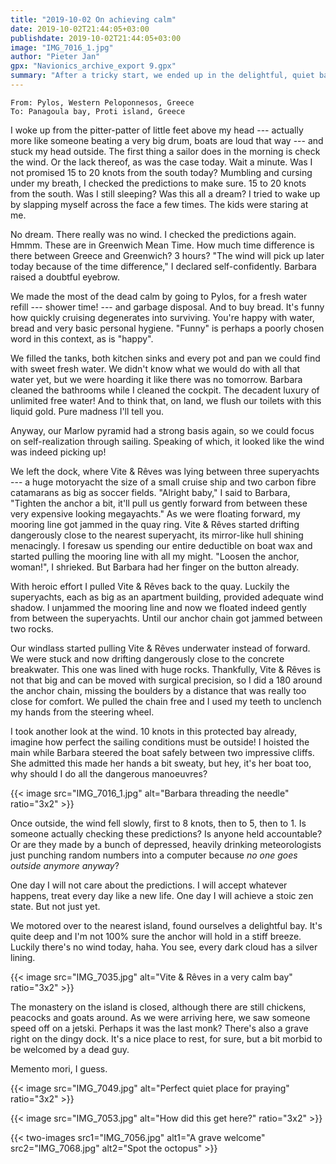 ```yaml
---
title: "2019-10-02 On achieving calm"
date: 2019-10-02T21:44:05+03:00
publishdate: 2019-10-02T21:44:05+03:00
image: "IMG_7016_1.jpg"
author: "Pieter Jan"
gpx: "Navionics_archive_export 9.gpx"
summary: "After a tricky start, we ended up in the delightful, quiet bay of Panagoula."
---
```


`From: Pylos, Western Peloponnesos, Greece`<br/>
`To: Panagoula bay, Proti island, Greece`

I woke up from the pitter-patter of little feet above my head --- actually more like someone beating a very big drum, boats are loud that way --- and stuck my head outside. The first thing a sailor does in the morning is check the wind. Or the lack thereof, as was the case today. Wait a minute. Was I not promised 15 to 20 knots from the south today? Mumbling and cursing under my breath, I checked the predictions to make sure. 15 to 20 knots from the south. Was I still sleeping? Was this all a dream? I tried to wake up by slapping myself across the face a few times. The kids were staring at me.

No dream. There really was no wind. I checked the predictions again. Hmmm. These are in Greenwich Mean Time. How much time difference is there between Greece and Greenwich? 3 hours? "The wind will pick up later today because of the time difference," I declared self-confidently. Barbara raised a doubtful eyebrow.

We made the most of the dead calm by going to Pylos, for a fresh water refill --- shower time! --- and garbage disposal. And to buy bread. It's funny how quickly cruising degenerates into surviving. You're happy with water, bread and very basic personal hygiene. "Funny" is perhaps a poorly chosen word in this context, as is "happy".

We filled the tanks, both kitchen sinks and every pot and pan we could find with sweet fresh water. We didn't know what we would do with all that water yet, but we were hoarding it like there was no tomorrow. Barbara cleaned the bathrooms while I cleaned the cockpit. The decadent luxury of unlimited free water! And to think that, on land, we flush our toilets with this liquid gold. Pure madness I'll tell you.

Anyway, our Marlow pyramid had a strong basis again, so we could focus on self-realization through sailing. Speaking of which, it looked like the wind was indeed picking up!

We left the dock, where Vite & Rêves was lying between three superyachts --- a huge motoryacht the size of a small cruise ship and two carbon fibre catamarans as big as soccer fields. "Alright baby," I said to Barbara, "Tighten the anchor a bit, it'll pull us gently forward from between these very expensive looking megayachts." As we were floating forward, my mooring line got jammed in the quay ring. Vite & Rêves started drifting dangerously close to the nearest superyacht, its mirror-like hull shining menacingly. I foresaw us spending our entire deductible on boat wax and started pulling the mooring line with all my might. "Loosen the anchor, woman!", I shrieked. But Barbara had her finger on the button already.

With heroic effort I pulled Vite & Rêves back to the quay. Luckily the superyachts, each as big as an apartment building, provided adequate wind shadow. I unjammed the mooring line and now we floated indeed gently from between the superyachts. Until our anchor chain got jammed between two rocks.

Our windlass started pulling Vite & Rêves underwater instead of forward. We were stuck and now drifting dangerously close to the concrete breakwater. This one was lined with huge rocks. Thankfully, Vite & Rêves is not that big and can be moved with surgical precision, so I did a 180 around the anchor chain, missing the boulders by a distance that was really too close for comfort. We pulled the chain free and I used my teeth to unclench my hands from the steering wheel.

I took another look at the wind. 10 knots in this protected bay already, imagine how perfect the sailing conditions must be outside! I hoisted the main while Barbara steered the boat safely between two impressive cliffs. She admitted this made her hands a bit sweaty, but hey, it's her boat too, why should I do all the dangerous manoeuvres?

{{< image src="IMG_7016_1.jpg" alt="Barbara threading the needle" ratio="3x2" >}}

Once outside, the wind fell slowly, first to 8 knots, then to 5, then to 1. Is someone actually checking these predictions? Is anyone held accountable? Or are they made by a bunch of depressed, heavily drinking meteorologists just punching random numbers into a computer because _no one goes outside anymore anyway_?

One day I will not care about the predictions. I will accept whatever happens, treat every day like a new life. One day I will achieve a stoic zen state. But not just yet.

We motored over to the nearest island, found ourselves a delightful bay. It's quite deep and I'm not 100% sure the anchor will hold in a stiff breeze. Luckily there's no wind today, haha. You see, every dark cloud has a silver lining.

{{< image src="IMG_7035.jpg" alt="Vite & Rêves in a very calm bay" ratio="3x2" >}}

The monastery on the island is closed, although there are still chickens, peacocks and goats around. As we were arriving here, we saw someone speed off on a jetski. Perhaps it was the last monk? There's also a grave right on the dingy dock. It's a nice place to rest, for sure, but a bit morbid to be welcomed by a dead guy.

Memento mori, I guess.

{{< image src="IMG_7049.jpg" alt="Perfect quiet place for praying" ratio="3x2" >}}

{{< image src="IMG_7053.jpg" alt="How did this get here?" ratio="3x2" >}}

{{< two-images src1="IMG_7056.jpg" alt1="A grave welcome" src2="IMG_7068.jpg" alt2="Spot the octopus" >}}
